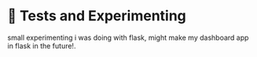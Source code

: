 # 🚀 Tests and Experimenting
small experimenting i was doing with flask, might make my dashboard app in flask in the future!.
